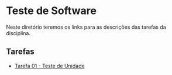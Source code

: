 # Teste de Software

Neste diretório teremos os links para as descrições das tarefas da disciplina.

## Tarefas

* [Tarefa 01 - Teste de Unidade](https://docs.google.com/document/d/1rw75DlJoi22tJj3KBOfvtz0A-fXT1Q-aRXVWnkcA620/edit?usp=sharing)

